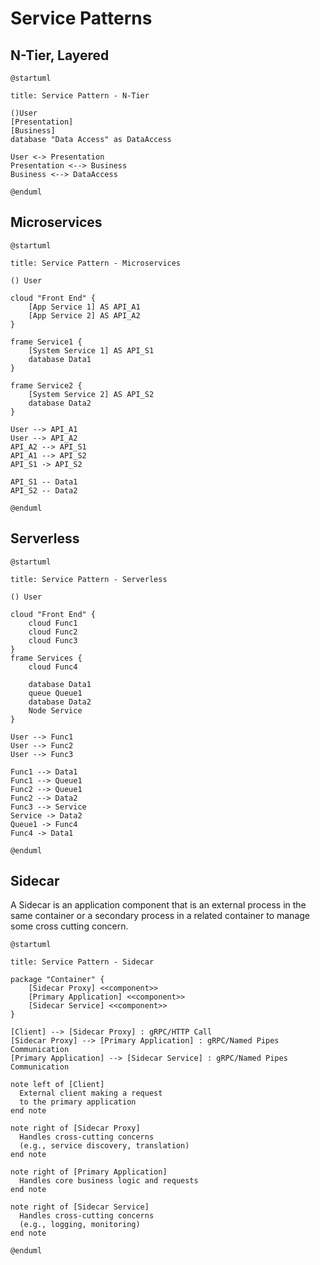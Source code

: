 # Service Patterns

## N-Tier, Layered

```plantuml
@startuml

title: Service Pattern - N-Tier

()User
[Presentation]
[Business]
database "Data Access" as DataAccess

User <-> Presentation
Presentation <--> Business
Business <--> DataAccess

@enduml
```

## Microservices

```plantuml
@startuml

title: Service Pattern - Microservices

() User

cloud "Front End" {
    [App Service 1] AS API_A1
    [App Service 2] AS API_A2
}

frame Service1 {
    [System Service 1] AS API_S1
    database Data1
}

frame Service2 {
    [System Service 2] AS API_S2
    database Data2
}

User --> API_A1
User --> API_A2
API_A2 --> API_S1
API_A1 --> API_S2
API_S1 -> API_S2

API_S1 -- Data1
API_S2 -- Data2

@enduml
```

## Serverless

```plantuml
@startuml

title: Service Pattern - Serverless

() User

cloud "Front End" {
    cloud Func1
    cloud Func2
    cloud Func3
}
frame Services {
    cloud Func4

    database Data1
    queue Queue1
    database Data2
    Node Service    
}

User --> Func1
User --> Func2
User --> Func3

Func1 --> Data1
Func1 --> Queue1
Func2 --> Queue1
Func2 --> Data2
Func3 --> Service
Service -> Data2
Queue1 -> Func4
Func4 -> Data1

@enduml
```

## Sidecar

A Sidecar is an application component that is an external process in the same container or a secondary process in a related container to manage some cross cutting concern.  

```plantuml
@startuml

title: Service Pattern - Sidecar

package "Container" {
    [Sidecar Proxy] <<component>>
    [Primary Application] <<component>>
    [Sidecar Service] <<component>>
}

[Client] --> [Sidecar Proxy] : gRPC/HTTP Call
[Sidecar Proxy] --> [Primary Application] : gRPC/Named Pipes Communication
[Primary Application] --> [Sidecar Service] : gRPC/Named Pipes Communication

note left of [Client]
  External client making a request
  to the primary application
end note

note right of [Sidecar Proxy]
  Handles cross-cutting concerns
  (e.g., service discovery, translation)
end note

note right of [Primary Application]
  Handles core business logic and requests
end note

note right of [Sidecar Service]
  Handles cross-cutting concerns
  (e.g., logging, monitoring)
end note

@enduml
```
